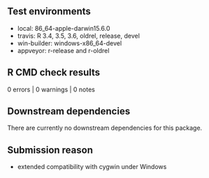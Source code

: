 ## Test environments
* local: 86_64-apple-darwin15.6.0
* travis: R 3.4, 3.5, 3.6, oldrel, release, devel
* win-builder: windows-x86_64-devel
* appveyor: r-release and r-oldrel

## R CMD check results
0 errors | 0 warnings | 0 notes

## Downstream dependencies
There are currently no downstream dependencies for this package.

## Submission reason
* extended compatibility with cygwin under Windows
